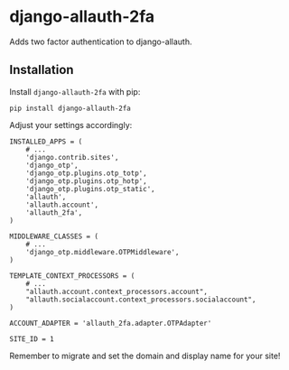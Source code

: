 # django-allauth-2fa

Adds two factor authentication to django-allauth.


## Installation

Install `django-allauth-2fa` with pip:

    pip install django-allauth-2fa


Adjust your settings accordingly:

    INSTALLED_APPS = (
        # ...
        'django.contrib.sites',
        'django_otp',
        'django_otp.plugins.otp_totp',
        'django_otp.plugins.otp_hotp',
        'django_otp.plugins.otp_static',
        'allauth',
        'allauth.account',
        'allauth_2fa',
    )

    MIDDLEWARE_CLASSES = (
        # ...
        'django_otp.middleware.OTPMiddleware',
    )

    TEMPLATE_CONTEXT_PROCESSORS = (
        # ...
        "allauth.account.context_processors.account",
        "allauth.socialaccount.context_processors.socialaccount",
    )

    ACCOUNT_ADAPTER = 'allauth_2fa.adapter.OTPAdapter'

    SITE_ID = 1


Remember to migrate and set the domain and display name for your site!

